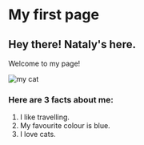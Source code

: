 # My first page

## Hey there! Nataly's here.

Welcome to my page!

![my cat](https://drive.google.com/file/d/1OcwjSUGSoB9OvIbDpRrvhHVorLEgjZnU/view?usp=share_link)

### Here are 3 facts about me:

1. I like travelling.
2. My favourite colour is blue.
3. I love cats.